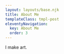 ```yaml
---
layout: layouts/base.njk
title: About Me
templateClass: tmpl-post
eleventyNavigation:
  key: About Me
  order: 3
---
```


I make art.
